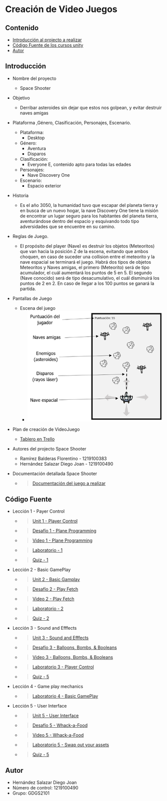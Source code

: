  # Creación de Video Juegos
 
 ## Contenido
- [Introducción al projecto a realizar](#introducción)
- [Código Fuente de los cursos unity](#código-fuente)
- [Autor](#autor)

## Introducción

- Nombre del proyecto
  - Space Shooter

- Objetivo
  - Derribar asteroides sin dejar que estos nos golpean, y evitar destruir naves amigas

- Plataforma ,Género, Clasificación, Personajes, Escenario.
  - Plataforma: 
    - Desktop
  - Género:
    - Aventura
    - Disparos
  - Clasificación:
    - Everyone E, contenido apto para todas las edades  
  - Personajes:
    - Nave Discovery One
  - Escenario:
    - Espacio exterior 

- Historia
  - Es el año 3050, la humanidad tuvo que escapar del planeta tierra y en busca de un nuevo hogar, la nave Discovery One tiene la misión de encontrar un lugar seguro para los habitantes del planeta tierra, aventurándose dentro del espacio y esquivando todo tipo adversidades que se encuentre en su camino. 

- Reglas de Juego.
  - El propósito del player (Nave) es destruir los objetos (Meteoritos) que van hacia la posición Z de la escena, evitando que ambos choquen, en caso de suceder una collision entre el meteorito y la nave espacial se terminará el juego. Habrá dos tipos de objetos Meteoritos y Naves amigas,  el primero (Meteorito) será de tipo acumulador, el cuál aumentará los puntos de 5 en 5. El segundo (Nave conocido) será de tipo desacumulativo, el cuál disminuirá los puntos de 2 en 2. En caso de llegar a los 100 puntos se ganará la partida.

- Pantallas de Juego
  - Escena del juego
    - ![scene-game](img/scene-game.png)

- Plan de creación de VideoJuego
  - [Tablero en Trello](https://trello.com/b/YE2REfxC/space-shooter)

- Autores del projecto Space Shooter
  - Ramírez Balderas Florentino - 1219100383
  - Hernández Salazar Diego Joan - 1219100490
  
* Documentación detallada Space Shooter
  * > [Documentación del juego a realizar](https://docs.google.com/document/d/1WzagRw2U7oY4eAUA6eFMaBPmHoLrkz6q/edit?usp=sharing&ouid=104069290293159397537&rtpof=true&sd=true)

## Código Fuente
* Lección 1 - Payer Control
  * > [Unit 1 - Player Control ](https://github.com/DiegoJoan2145/Curso-Unity/tree/main/Leccion%201/Unit%201%20-%20Player%20Control)
  * > [Desafío 1 - Plane Programming ](https://github.com/DiegoJoan2145/Curso-Unity/tree/main/Leccion%201/Challenge%201%20-%20Plane%20Programming)
  * > [Video 1 - Plane Programming](https://drive.google.com/file/d/1l2nb43hen2pZP2RzAebepxHwWcXBPlXe/view?usp=sharing)
  * > [Laboratorio - 1](https://github.com/DiegoJoan2145/Curso-Unity/tree/main/Leccion%201/Laboratorio%20-%201)
  * > [Quiz - 1](https://github.com/DiegoJoan2145/Curso-Unity/tree/main/Leccion%201/Quiz%20-%201)
  
* Lección 2 - Basic GamePlay 
  * > [Unit 2 - Basic Gamplay ](https://github.com/DiegoJoan2145/Curso-Unity/tree/main/Leccion%202/Unit%202%20-Basic%20Gameplay)
  * > [Desafío 2 - Play Fetch ](https://github.com/DiegoJoan2145/Curso-Unity/tree/main/Leccion%202/Challenge%202%20-%20Play%20Fetch)
  * > [Video 2 - Play Fetch](https://drive.google.com/file/d/1OjIuS5L2ZLEBPcpD_CGUD39cnimJNFo0/view?usp=sharing)
  * > [Laboratorio - 2](https://github.com/DiegoJoan2145/Curso-Unity/tree/main/Leccion%202/Lab%20-%20New%20Project%20with%20primitives)
  * > [Quiz - 2](https://github.com/DiegoJoan2145/Curso-Unity/tree/main/Leccion%202/Quiz%20-%202)

* Lección 3 - Sound and Efffects
  * > [Unit 3 - Sound and Efffects ](https://github.com/DiegoJoan2145/Curso-Unity/tree/main/Leccion%203/Unit%203%20-%20Sound%20and%20Effects)
  * > [Desafío 3 - Balloons, Bombs, & Booleans](https://github.com/DiegoJoan2145/Curso-Unity/tree/main/Leccion%203/Unit%203%20-%20Challenge)
  * > [Video 3 - Balloons, Bombs, & Booleans](https://drive.google.com/file/d/1bhGzxDb_axJuCxzOpWJ0DVhg5uq_mozr/view?usp=sharing)
  * > [Laboratorio 3 - Player Control](https://github.com/DiegoJoan2145/Curso-Unity/tree/main/Leccion%203/Laboratorio%20-%203)
  * > [Quiz - 5](https://github.com/DiegoJoan2145/Curso-Unity/tree/main/Leccion%203/Quiz%20-%203)
 
* Lección 4 - Game play mechanics
  * > [Laboratorio 4 - Basic GamePlay](https://github.com/DiegoJoan2145/Curso-Unity/tree/main/Leccion%204/Lab%204%20-%20Basic%20Gameplay)

* Lección 5 - User Interface
  * > [Unit 5 - User Interface](https://github.com/DiegoJoan2145/Curso-Unity/tree/main/Leccion%205/Unit%205%20-%20User%20Interface)
  * > [Desafío 5 - Whack-a-Food](https://github.com/DiegoJoan2145/Curso-Unity/tree/main/Leccion%205/Challenge%205%20-%20Whack-a-Food)
  * > [Video 5 - Whack-a-Food](https://drive.google.com/file/d/1AurE0HmEXepgv_Be__k9fUJA-I4GR5ce/view?usp=sharing)
  * > [Laboratorio 5 - Swap out your assets](https://github.com/DiegoJoan2145/Curso-Unity/tree/main/Leccion%205/Lab%205%20-%20Swap%20out%20your%20Assets)
  * > [Quiz - 5](https://github.com/DiegoJoan2145/Curso-Unity/tree/main/Leccion%205/Quiz%20-%205)

## Autor
- Hernández Salazar Diego Joan
- Número de control: 1219100490
- Grupo: GDGS2101

